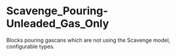 # Scavenge_Pouring-Unleaded_Gas_Only
Blocks pouring gascans which are not using the Scavenge model, configurable types.
